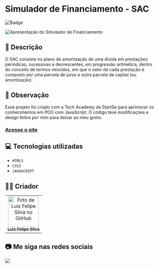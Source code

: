 # Simulador de Financiamento - SAC
![Badge](http://img.shields.io/static/v1?label=STATUS&message=CONCLUIDO&color=GREEN&style=for-the-badge)             

<img src="https://github.com/luizfelipe9627/simulador-de-financiamento/blob/master/assets/image/apresentacao.gif" alt="Apresentação do Simulador de Financiamento">

## 📄 Descrição
O SAC consiste no plano de amortização de uma dívida em prestações periódicas, sucessivas e decrescentes, em progressão aritmética, dentro do conceito de termos vencidos, em que o valor de cada prestação é composto por uma parcela de juros e outra parcela de capital (ou amortização).

## 📑 Observação
Esse projeto foi criado com a Tech Academy da StartSe para aprimorar os conhecimentos em POO com JavaScript. O código teve modificações e design feitos por mim para deixar ao meu gosto.

### <a href="https://luizfelipe9627-simulador-de-financiamento.netlify.app">Acesse o site</a>

## 💻 Tecnologias utilizadas

- ``HTML5``
- ``CSS3``
- ``JAVASCRIPT``

## 🧑‍💻 Criador

<table>
  <tr>
    <td align="center">
      <a href="https://github.com/luizfelipe9627">
        <img src="https://github.com/luizfelipe9627.png" width="100px;" alt="Foto de Luiz Felipe Silva no GitHub"/><br>
        <sub>
          <b>Luiz Felipe Silva</b>
        </sub>
      </a>
    </td>
  </tr>
</table>

## 📷 Me siga nas redes sociais<br>

<p align="left">
  <a href="https://www.linkedin.com/in/luizfelipe9627/" target="_blank"><img src="https://img.shields.io/badge/-LinkedIn-%230077B5?style=for-the-badge&logo=linkedin&logoColor=white"></a>
</p>
